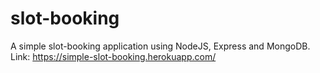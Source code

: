# slot-booking
A simple slot-booking application using NodeJS, Express and MongoDB.
Link:
https://simple-slot-booking.herokuapp.com/
